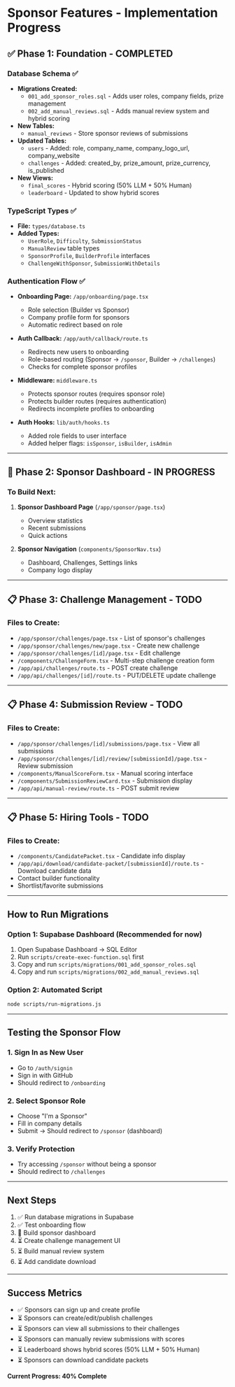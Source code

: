 # Sponsor Features - Implementation Progress

## ✅ Phase 1: Foundation - COMPLETED

### Database Schema ✅
- **Migrations Created:**
  - `001_add_sponsor_roles.sql` - Adds user roles, company fields, prize management
  - `002_add_manual_reviews.sql` - Adds manual review system and hybrid scoring
- **New Tables:**
  - `manual_reviews` - Store sponsor reviews of submissions
- **Updated Tables:**
  - `users` - Added: role, company_name, company_logo_url, company_website
  - `challenges` - Added: created_by, prize_amount, prize_currency, is_published
- **New Views:**
  - `final_scores` - Hybrid scoring (50% LLM + 50% Human)
  - `leaderboard` - Updated to show hybrid scores

### TypeScript Types ✅
- **File:** `types/database.ts`
- **Added Types:**
  - `UserRole`, `Difficulty`, `SubmissionStatus`
  - `ManualReview` table types
  - `SponsorProfile`, `BuilderProfile` interfaces
  - `ChallengeWithSponsor`, `SubmissionWithDetails`

### Authentication Flow ✅
- **Onboarding Page:** `/app/onboarding/page.tsx`
  - Role selection (Builder vs Sponsor)
  - Company profile form for sponsors
  - Automatic redirect based on role

- **Auth Callback:** `/app/auth/callback/route.ts`
  - Redirects new users to onboarding
  - Role-based routing (Sponsor → `/sponsor`, Builder → `/challenges`)
  - Checks for complete sponsor profiles

- **Middleware:** `middleware.ts`
  - Protects sponsor routes (requires sponsor role)
  - Protects builder routes (requires authentication)
  - Redirects incomplete profiles to onboarding

- **Auth Hooks:** `lib/auth/hooks.ts`
  - Added role fields to user interface
  - Added helper flags: `isSponsor`, `isBuilder`, `isAdmin`

---

## 🚧 Phase 2: Sponsor Dashboard - IN PROGRESS

### To Build Next:
1. **Sponsor Dashboard Page** (`/app/sponsor/page.tsx`)
   - Overview statistics
   - Recent submissions
   - Quick actions

2. **Sponsor Navigation** (`components/SponsorNav.tsx`)
   - Dashboard, Challenges, Settings links
   - Company logo display

---

## 📋 Phase 3: Challenge Management - TODO

### Files to Create:
- `/app/sponsor/challenges/page.tsx` - List of sponsor's challenges
- `/app/sponsor/challenges/new/page.tsx` - Create new challenge
- `/app/sponsor/challenges/[id]/page.tsx` - Edit challenge
- `/components/ChallengeForm.tsx` - Multi-step challenge creation form
- `/app/api/challenges/route.ts` - POST create challenge
- `/app/api/challenges/[id]/route.ts` - PUT/DELETE update challenge

---

## 📋 Phase 4: Submission Review - TODO

### Files to Create:
- `/app/sponsor/challenges/[id]/submissions/page.tsx` - View all submissions
- `/app/sponsor/challenges/[id]/review/[submissionId]/page.tsx` - Review submission
- `/components/ManualScoreForm.tsx` - Manual scoring interface
- `/components/SubmissionReviewCard.tsx` - Submission display
- `/app/api/manual-review/route.ts` - POST submit review

---

## 📋 Phase 5: Hiring Tools - TODO

### Files to Create:
- `/components/CandidatePacket.tsx` - Candidate info display
- `/app/api/download/candidate-packet/[submissionId]/route.ts` - Download candidate data
- Contact builder functionality
- Shortlist/favorite submissions

---

## How to Run Migrations

### Option 1: Supabase Dashboard (Recommended for now)
1. Open Supabase Dashboard → SQL Editor
2. Run `scripts/create-exec-function.sql` first
3. Copy and run `scripts/migrations/001_add_sponsor_roles.sql`
4. Copy and run `scripts/migrations/002_add_manual_reviews.sql`

### Option 2: Automated Script
```bash
node scripts/run-migrations.js
```

---

## Testing the Sponsor Flow

### 1. Sign In as New User
- Go to `/auth/signin`
- Sign in with GitHub
- Should redirect to `/onboarding`

### 2. Select Sponsor Role
- Choose "I'm a Sponsor"
- Fill in company details
- Submit → Should redirect to `/sponsor` (dashboard)

### 3. Verify Protection
- Try accessing `/sponsor` without being a sponsor
- Should redirect to `/challenges`

---

## Next Steps

1. ✅ Run database migrations in Supabase
2. ✅ Test onboarding flow
3. 🚧 Build sponsor dashboard
4. ⏳ Create challenge management UI
5. ⏳ Build manual review system
6. ⏳ Add candidate download

---

## Success Metrics

- ✅ Sponsors can sign up and create profile
- ⏳ Sponsors can create/edit/publish challenges
- ⏳ Sponsors can view all submissions to their challenges
- ⏳ Sponsors can manually review submissions with scores
- ⏳ Leaderboard shows hybrid scores (50% LLM + 50% Human)
- ⏳ Sponsors can download candidate packets

**Current Progress: 40% Complete**
